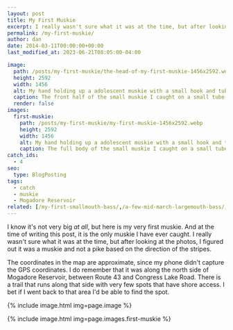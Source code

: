 ```yaml
---
layout: post
title: My First Muskie
excerpt: I really wasn't sure what it was at the time, but after looking at the photos, I figured out it was a muskie and not a pike based on the direction of the stripes.
permalink: /my-first-muskie/
author: dan
date: 2014-03-11T00:00:00+00:00
last_modified_at: 2023-06-21T08:05:00-04:00

image:
  path: /posts/my-first-muskie/the-head-of-my-first-muskie-1456x2592.webp
  height: 2592
  width: 1456
  alt: My hand holding up a adolescent muskie with a small hook and tube in its mouth with just the front half of the fish showing
  caption: The front half of the small muskie I caught on a small tube
  render: false
images:
  first-muskie:
    path: /posts/my-first-muskie/my-first-muskie-1456x2592.webp
    height: 2592
    width: 1456
    alt: My hand holding up a adolescent muskie with a small hook and tube in its mouth with the full body of the fish showing
    caption: The full body of the small muskie I caught on a small tube
catch_ids:
  - 4
seo:
  type: BlogPosting
tags:
  - catch
  - muskie
  - Mogadore Reservoir
related: [/my-first-smallmouth-bass/,/a-few-mid-march-largemouth-bass/,/mosquito-lake-2012/,]
---
```

I know it's not very big _at all_, but here is my very first muskie. And at the time of writing this post, it is the only muskie I have ever caught. I really wasn't sure what it was at the time, but after looking at the photos, I figured out it was a muskie and not a pike based on the direction of the stripes.

The coordinates in the map are approximate, since my phone didn't capture the GPS coordinates. I do remember that it was along the north side of Mogadore Reservoir, between Route 43 and Congress Lake Road. There is a trail that runs along that side with very few spots that have shore access. I bet if I went back to that area I'd be able to find the spot.

<div id='gallery-7' class='gallery galleryid-189 gallery-columns-2 gallery-size-responsive-300'>
  <dl class='gallery-item'>
    {% include image.html img=page.image %}
  </dl>
  <dl class='gallery-item'>
    {% include image.html img=page.images.first-muskie %}
  </dl>
  <br style="clear: both" />
</div>
